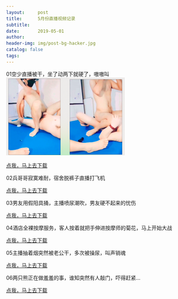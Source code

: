 ```yaml
---
layout:     post
title:      5月份直播视频记录
subtitle:   
date:       2019-05-01
author:     
header-img: img/post-bg-hacker.jpg
catalog: false
tags: 
---
```



01空少直播被干，坐了动两下就硬了，嗷嗷叫
![空少](https://github.com/zhibobb/zhibobb.github.io/blob/master/pwa/20190501.png?raw=true)

[点我，马上去下载](http://nullrefer.com/?http://u20283859.ctfile.net/fs/20283859-375191963)

02兵哥哥寂寞难耐，宿舍脱裤子直播打飞机

[点我，马上去下载](http://nullrefer.com/?http://u20283859.ctfile.net/fs/20283859-375393755)

03男友用假阳具捅，主播喷尿潮吹，男友硬不起来的忧伤

[点我，马上去下载](http://nullrefer.com/?http://u20283859.ctfile.net/fs/20283859-375421949)

04酒店全裸按摩服务，客人按着就把手伸进按摩师的菊花，马上开始大战

[点我，马上去下载](http://nullrefer.com/?http://u20283859.ctfile.net/fs/20283859-375491744)

05主播抽着烟突然被老公干，多次被操尿，叫声销魂

[点我，马上去下载](http://nullrefer.com/?http://u20283859.ctfile.net/fs/20283859-375657451)

06两只熊正在做羞羞的事，谁知突然有人敲门，吓得赶紧...

[点我，马上去下载](http://nullrefer.com/?http://u20283859.ctfile.net/fs/20283859-375748774)
